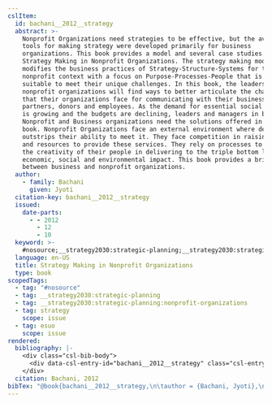```yaml
---
cslItem:
  id: bachani__2012__strategy
  abstract: >-
    Nonprofit Organizations need strategies to be effective, but the available
    tools for making strategy were developed primarily for business
    organizations. This book provides a model and several case studies for
    Strategy Making in Nonprofit Organizations. The strategy making model
    modifies the business practices of Strategy-Structure-Systems for the
    nonprofit context with a focus on Purpose-Processes-People that is more
    suitable to meet their unique challenges. In this book, the leaders of
    nonprofit organizations will find ways to better articulate the challenges
    that their organizations face for communicating with their business
    partners, donors and employees. As the demand for essential social services
    is growing and the budgets are declining, leaders and managers in both
    Nonprofit and Business organizations need the solutions offered in this
    book. Nonprofit Organizations face an external environment where demand
    outstrips their ability to meet it. They face competition in raising funds
    and resources to provide these services. They rely on processes to harness
    the creativity of their people in delivering to the triple bottom line of
    economic, social and environmental impact. This book provides a bridge
    between business and nonprofit organizations.
  author:
    - family: Bachani
      given: Jyoti
  citation-key: bachani__2012__strategy
  issued:
    date-parts:
      - - 2012
        - 12
        - 10
  keyword: >-
    #nosource;__strategy2030:strategic-planning;__strategy2030:strategic-planning:nonprofit-organizations;collection::strategy::esuo
  language: en-US
  title: Strategy Making in Nonprofit Organizations
  type: book
scopedTags:
  - tag: "#nosource"
  - tag: __strategy2030:strategic-planning
  - tag: __strategy2030:strategic-planning:nonprofit-organizations
  - tag: strategy
    scope: issue
  - tag: esuo
    scope: issue
rendered:
  bibliography: |-
    <div class="csl-bib-body">
      <div data-csl-entry-id="bachani__2012__strategy" class="csl-entry">Bachani, J. 2012 <i>Strategy Making in Nonprofit Organizations</i>.</div>
    </div>
  citation: Bachani, 2012
bibTex: "@book{bachani__2012__strategy,\n\tauthor = {Bachani, Jyoti},\n\tyear = {2012},\n\tmonth = {dec 10},\n\ttitle = {Strategy {Making} in {Nonprofit} {Organizations}},\n}\n\n"
---
```

